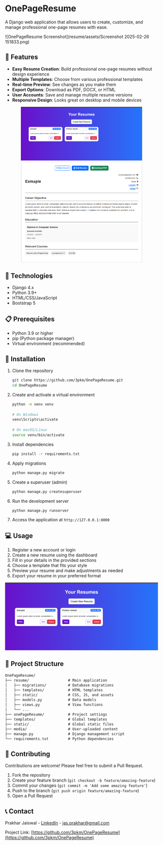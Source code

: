 # OnePageResume

A Django web application that allows users to create, customize, and manage professional one-page resumes with ease.

![OnePageResume Screenshot](resume/assets/Screenshot 2025-02-26 151833.png)

## 🌟 Features

- **Easy Resume Creation**: Build professional one-page resumes without design experience
- **Multiple Templates**: Choose from various professional templates
- **Real-time Preview**: See changes as you make them
- **Export Options**: Download as PDF, DOCX, or HTML
- **User Accounts**: Save and manage multiple resume versions
- **Responsive Design**: Looks great on desktop and mobile devices

<div align="center">
  <img src="resume_builder\resume\assets\Screenshot 2025-02-26 151708.png" alt="Template Gallery" width="400"/>
  <img src="resume_builder\resume\assets\Screenshot 2025-02-26 151833.png" alt="Responsive Design" width="400"/>
</div>

## 🔧 Technologies

- Django 4.x
- Python 3.9+
- HTML/CSS/JavaScript
- Bootstrap 5

## 📋 Prerequisites

- Python 3.9 or higher
- pip (Python package manager)
- Virtual environment (recommended)

## 🚀 Installation

1. Clone the repository
   ```bash
   git clone https://github.com/3pkm/OnePageResume.git
   cd OnePageResume
   ```

2. Create and activate a virtual environment
   ```bash
   python -m venv venv
   
   # On Windows
   venv\Scripts\activate
   
   # On macOS/Linux
   source venv/bin/activate
   ```

3. Install dependencies
   ```bash
   pip install -r requirements.txt
   ```

4. Apply migrations
   ```bash
   python manage.py migrate
   ```

5. Create a superuser (admin)
   ```bash
   python manage.py createsuperuser
   ```

6. Run the development server
   ```bash
   python manage.py runserver
   ```

7. Access the application at `http://127.0.0.1:8000`

## 💻 Usage

1. Register a new account or login
2. Create a new resume using the dashboard
3. Fill in your details in the provided sections
4. Choose a template that fits your style
5. Preview your resume and make adjustments as needed
6. Export your resume in your preferred format

<div align="center">
  <img src="resume_builder\resume\assets\Screenshot 2025-02-26 151708.png" alt="User Dashboard" width="600"/>
</div>

## 🧩 Project Structure

```
OnePageResume/
├── resume/                  # Main application
│   ├── migrations/          # Database migrations
│   ├── templates/           # HTML templates
│   ├── static/              # CSS, JS, and assets
│   ├── models.py            # Data models
│   ├── views.py             # View functions
│   └── ...
├── onePageResume/           # Project settings
├── templates/               # Global templates
├── static/                  # Global static files
├── media/                   # User-uploaded content
├── manage.py                # Django management script
└── requirements.txt         # Python dependencies
```
## 🤝 Contributing

Contributions are welcome! Please feel free to submit a Pull Request.

1. Fork the repository
2. Create your feature branch (`git checkout -b feature/amazing-feature`)
3. Commit your changes (`git commit -m 'Add some amazing feature'`)
4. Push to the branch (`git push origin feature/amazing-feature`)
5. Open a Pull Request

## 📞 Contact

Prakhar Jaiswal - [LinkedIn](https://www.linkedin.com/in/prakhar-jaiswal-772403278/) - jas.prakhar@gmail.com

Project Link: [https://github.com/3pkm/OnePageResume](https://github.com/3pkm/OnePageResume)
